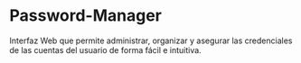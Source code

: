 # Password-Manager
Interfaz Web que permite administrar, organizar y asegurar las credenciales de las cuentas del usuario de forma fácil e intuitiva.
